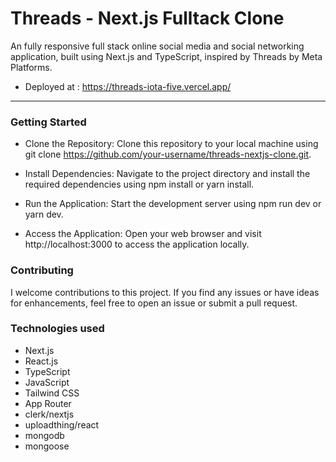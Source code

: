 # Threads - Next.js Fulltack Clone

An fully responsive full stack online social media and social networking application, built using Next.js and TypeScript, inspired by Threads by Meta Platforms.
- Deployed at : https://threads-iota-five.vercel.app/

*** 


### Getting Started
- Clone the Repository: Clone this repository to your local machine using git clone https://github.com/your-username/threads-nextjs-clone.git.

- Install Dependencies: Navigate to the project directory and install the required dependencies using npm install or yarn install.

- Run the Application: Start the development server using npm run dev or yarn dev.

- Access the Application: Open your web browser and visit http://localhost:3000 to access the application locally.


### Contributing
I welcome contributions to this project. If you find any issues or have ideas for enhancements, feel free to open an issue or submit a pull request.


### Technologies used

- Next.js
- React.js
- TypeScript
- JavaScript
- Tailwind CSS
- App Router
- clerk/nextjs
- uploadthing/react
- mongodb
- mongoose

